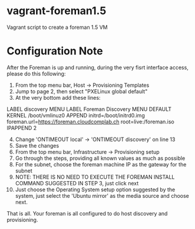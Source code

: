 vagrant-foreman1.5
==================

Vagrant script to create a foreman 1.5 VM


Configuration Note
==================
After the Foreman is up and running, during the very fisrt interface access, please do this following:

1. From the top menu bar, Host -> Provisioning Templates
2. Jump to page 2, then select "PXELinux global default"
3. At the very bottom add these lines:

LABEL discovery
MENU LABEL Foreman Discovery
MENU DEFAULT
KERNEL /boot/vmlinuz0
APPEND initrd=/boot/initrd0.img foreman.url=https://foreman.cloudcomplab.ch root=live:/foreman.iso
IPAPPEND 2

4. Change 'ONTIMEOUT local' -> 'ONTIMEOUT discovery' on line 13
5. Save the changes
6. From the top menu bar, Infrastructure -> Provisioning setup
7. Go through the steps, providing all known values as much as possible
8. For the subnet, choose the foreman machine IP as the gateway for the subnet
9. NOTE: THERE IS NO NEED TO EXECUTE THE FOREMAN INSTALL COMMAND SUGGESTED IN STEP 3, just click next
10. Just choose the Operating System setup option suggested by the system, just select the 'Ubuntu mirror' as the media source and choose next.

That is all. Your foreman is all configured to do host discovery and provisioning.
